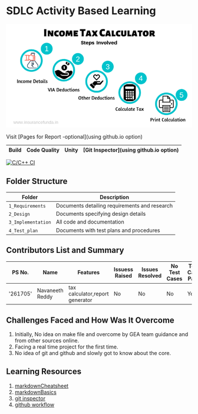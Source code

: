 # SDLC Activity Based Learning
![incometax](https://github.com/261705/Miniproject_261705/blob/main/1_Requirements/incometax.png)

Visit [Pages for Report -optional](using github.io option)

Build | Code Quality | Unity | [Git Inspector](using github.io option)
------|----------|-------|--------------
[![C/C++ CI](https://github.com/261705/Miniproject_261705/actions/workflows/c-cpp.yml/badge.svg)](https://github.com/261705/Miniproject_261705/actions/workflows/c-cpp.yml)



## Folder Structure
Folder             | Description
-------------------| -----------------------------------------
`1_Requirements`   | Documents detailing requirements and research
`2_Design`         | Documents specifying design details
`3_Implementation` | All code and documentation
`4_Test_plan`      | Documents with test plans and procedures

## Contributors List and Summary

PS No. |  Name   |    Features    | Issuess Raised |Issues Resolved|No Test Cases|Test Case Pass
-------|---------|----------------|----------------|---------------|-------------|--------------
'261705' | Navaneeth Reddy  | tax calculator,report generator    | No     | No   | No   | Yes        

## Challenges Faced and How Was It Overcome

1. Initially, No idea on make file and overcome by GEA team guidance and from other sources online.
2. Facing a real time project for the first time.
3. No idea of git and github and slowly got to know about the core.

## Learning Resources
1. [markdownCheatsheet](https://github.com/adam-p/markdown-here/wiki/Markdown-Cheatsheet)
2. [markdownBasics](https://guides.github.com/features/mastering-markdown/)
3. [git inspector](https://github.com/ejwa/gitinspector.git)
4. [github workflow](https://docs.github.com/en/actions/learn-github-action)

